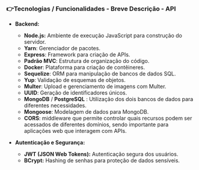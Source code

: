 ### :point_right:Tecnologias / Funcionalidades - Breve Descrição - API

- **Backend:**
    - **Node.js:** Ambiente de execução JavaScript para construção do servidor.
    - **Yarn**: Gerenciador de pacotes.
    - **Express**: Framework para criação de APIs.    
    - **Padrão MVC**: Estrutura de organização do código.
    - **Docker**: Plataforma para criação de contêineres.
    - **Sequelize**: ORM para manipulação de bancos de dados SQL.
    - **Yup**: Validação de esquemas de objetos.
    - **Multer**: Upload e gerenciamento de imagens com Multer.
    - **UUID**: Geração de identificadores únicos.
   - **MongoDB** / **PostgreSQL** : Utilização dos dois bancos de dados para diferentes necessidades.
    - **Mongoose**: Modelagem de dados para MongoDB.
    - **CORS**:  middleware que permite controlar quais recursos podem ser acessados de diferentes domínios, sendo importante para aplicações web que interagem com APIs.

- **Autenticação e Segurança:**
    - **JWT (JSON Web Tokens):** Autenticação segura dos usuários.
    - **BCrypt:** Hashing de senhas para proteção de dados sensíveis.